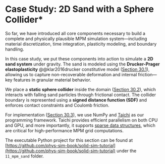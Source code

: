 # Case Study: 2D Sand with a Sphere Collider*

So far, we have introduced all core components necessary to build a complete and physically plausible MPM simulation system—including material discretization, time integration, plasticity modeling, and boundary handling.

In this case study, we put these components into action to simulate a **2D sand system** under gravity. The sand is modeled using the **Drucker-Prager elastoplasticity** @@klar2016drucker constitutive model ([Section 30.1](./lec30.1-drucker_prager.md)), allowing us to capture non-recoverable deformation and internal friction—key features in granular material behavior.

We place a **static sphere collider** inside the domain ([Section 30.2](./lec30.2-sphere_sdf.md])), which interacts with falling sand particles through frictional contact. The collider boundary is represented using a **signed distance function (SDF)** and enforces contact constraints and Coulomb friction.

For implementation ([Section 30.3](./lec30.3-mpm_impl.md)), we use NumPy and [Taichi](https://docs.taichi-lang.org/) as our programming framework. Taichi provides efficient parallelism on both CPU and GPU, and more importantly, it supports [sparse data structures]((https://docs.taichi-lang.org/docs/sparse)), which are critical for high-performance MPM grid computations.

The executable Python project for this section can be found at [https://github.com/phys-sim-book/solid-sim-tutorial](https://github.com/phys-sim-book/solid-sim-tutorial) under the `11_mpm_sand` folder.